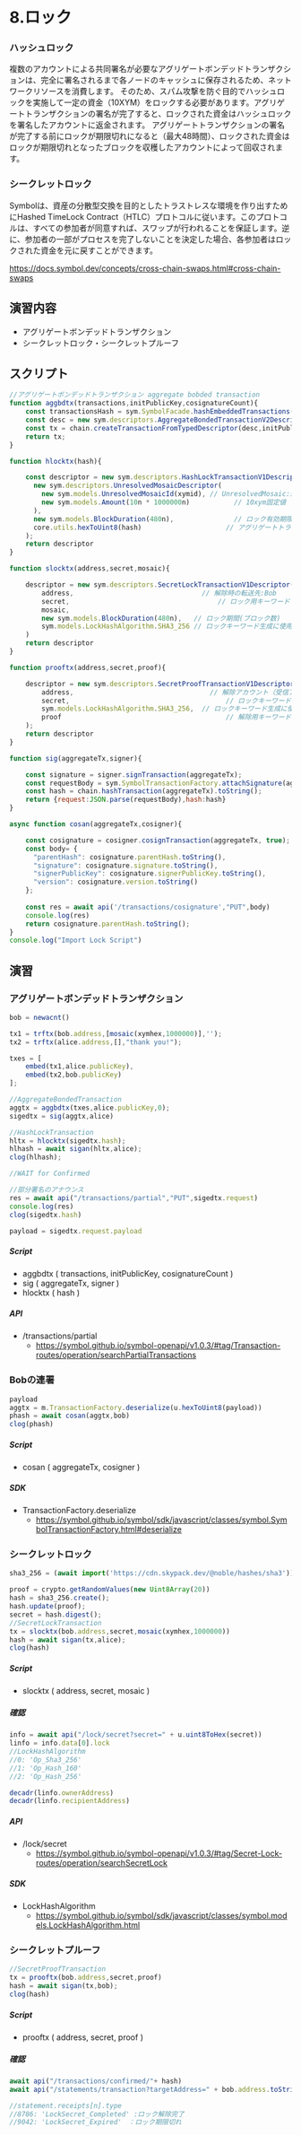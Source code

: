 # 8.ロック

### ハッシュロック
複数のアカウントによる共同署名が必要なアグリゲートボンデッドトランザクションは、完全に署名されるまで各ノードのキャッシュに保存されるため、ネットワークリソースを消費します。
そのため、スパム攻撃を防ぐ目的でハッシュロックを実施して一定の資金（10XYM）をロックする必要があります。アグリゲートトランザクションの署名が完了すると、ロックされた資金はハッシュロックを署名したアカウントに返金されます。
アグリゲートトランザクションの署名が完了する前にロックが期限切れになると（最大48時間）、ロックされた資金はロックが期限切れとなったブロックを収穫したアカウントによって回収されます。

### シークレットロック
Symbolは、資産の分散型交換を目的としたトラストレスな環境を作り出すためにHashed TimeLock Contract（HTLC）プロトコルに従います。このプロトコルは、すべての参加者が同意すれば、スワップが行われることを保証します。逆に、参加者の一部がプロセスを完了しないことを決定した場合、各参加者はロックされた資金を元に戻すことができます。

https://docs.symbol.dev/concepts/cross-chain-swaps.html#cross-chain-swaps

## 演習内容
- アグリゲートボンデッドトランザクション
- シークレットロック・シークレットプルーフ

## スクリプト

```js
//アグリゲートボンデッドトランザクション aggregate bobded transaction
function aggbdtx(transactions,initPublicKey,cosignatureCount){
    const transactionsHash = sym.SymbolFacade.hashEmbeddedTransactions(transactions);
    const desc = new sym.descriptors.AggregateBondedTransactionV2Descriptor(transactionsHash,transactions,[]);
    const tx = chain.createTransactionFromTypedDescriptor(desc,initPublicKey,feeMultiplier,add2Hours,cosignatureCount);
    return tx;
}

function hlocktx(hash){

    const descriptor = new sym.descriptors.HashLockTransactionV1Descriptor( // Txタイプ:ハッシュロックTx
      new sym.descriptors.UnresolvedMosaicDescriptor(
        new sym.models.UnresolvedMosaicId(xymid), // UnresolvedMosaic:未解決モザイク
        new sym.models.Amount(10n * 1000000n)           // 10xym固定値
      ),
      new sym.models.BlockDuration(480n),               // ロック有効期限
      core.utils.hexToUint8(hash)                     // アグリゲートトランザクションのハッシュ値を登録
    );
    return descriptor
}

function slocktx(address,secret,mosaic){

    descriptor = new sym.descriptors.SecretLockTransactionV1Descriptor( // Txタイプ:シークレットロックTx
        address,                                // 解除時の転送先:Bob
        secret,                                     // ロック用キーワード
        mosaic,
        new sym.models.BlockDuration(480n),   // ロック期間(ブロック数)
        sym.models.LockHashAlgorithm.SHA3_256 // ロックキーワード生成に使用したアルゴリズム
    )
    return descriptor
}

function prooftx(address,secret,proof){

    descriptor = new sym.descriptors.SecretProofTransactionV1Descriptor( // Txタイプ:シークレットプルーフTx
        address,                                  // 解除アカウント（受信アカウント）
        secret,                                       // ロックキーワード
        sym.models.LockHashAlgorithm.SHA3_256,  // ロックキーワード生成に使用したアルゴリズム
        proof                                         // 解除用キーワード
    );
    return descriptor
}

function sig(aggregateTx,signer){

    const signature = signer.signTransaction(aggregateTx);
    const requestBody = sym.SymbolTransactionFactory.attachSignature(aggregateTx, signature);
    const hash = chain.hashTransaction(aggregateTx).toString();
    return {request:JSON.parse(requestBody),hash:hash}
}

async function cosan(aggregateTx,cosigner){

    const cosignature = cosigner.cosignTransaction(aggregateTx, true);
    const body= {
      "parentHash": cosignature.parentHash.toString(),
      "signature": cosignature.signature.toString(),
      "signerPublicKey": cosignature.signerPublicKey.toString(),
      "version": cosignature.version.toString()
    };
    
    const res = await api('/transactions/cosignature',"PUT",body)
    console.log(res)
    return cosignature.parentHash.toString();
}
console.log("Import Lock Script")
```

## 演習

### アグリゲートボンデッドトランザクション
```js
bob = newacnt()

tx1 = trftx(bob.address,[mosaic(xymhex,1000000)],'');
tx2 = trftx(alice.address,[],"thank you!");

txes = [
    embed(tx1,alice.publicKey),
    embed(tx2,bob.publicKey)
];

//AggregateBondedTransaction
aggtx = aggbdtx(txes,alice.publicKey,0);
sigedtx = sig(aggtx,alice)

//HashLockTransaction
hltx = hlocktx(sigedtx.hash);
hlhash = await sigan(hltx,alice);
clog(hlhash);

//WAIT for Confirmed

//部分署名のアナウンス
res = await api("/transactions/partial","PUT",sigedtx.request)
console.log(res)
clog(sigedtx.hash)

payload = sigedtx.request.payload
```
##### Script
- aggbdtx ( transactions, initPublicKey, cosignatureCount )
- sig ( aggregateTx, signer )
- hlocktx ( hash ) 

##### API
- /transactions/partial
    - https://symbol.github.io/symbol-openapi/v1.0.3/#tag/Transaction-routes/operation/searchPartialTransactions

### Bobの連署
```js
payload
aggtx = m.TransactionFactory.deserialize(u.hexToUint8(payload))
phash = await cosan(aggtx,bob)
clog(phash)
```
##### Script
- cosan ( aggregateTx, cosigner ) 
##### SDK
- TransactionFactory.deserialize
    - https://symbol.github.io/symbol/sdk/javascript/classes/symbol.SymbolTransactionFactory.html#deserialize

### シークレットロック
```js
sha3_256 = (await import('https://cdn.skypack.dev/@noble/hashes/sha3')).sha3_256

proof = crypto.getRandomValues(new Uint8Array(20))
hash = sha3_256.create();
hash.update(proof);
secret = hash.digest();
//SecretLockTransaction
tx = slocktx(bob.address,secret,mosaic(xymhex,1000000))
hash = await sigan(tx,alice);
clog(hash)
```

##### Script
- slocktx ( address, secret, mosaic )

##### 確認
```js
info = await api("/lock/secret?secret=" + u.uint8ToHex(secret))
linfo = info.data[0].lock
//LockHashAlgorithm
//0: 'Op_Sha3_256'
//1: 'Op_Hash_160'
//2: 'Op_Hash_256'

decadr(linfo.ownerAddress)
decadr(linfo.recipientAddress)
```
##### API
- /lock/secret
    - https://symbol.github.io/symbol-openapi/v1.0.3/#tag/Secret-Lock-routes/operation/searchSecretLock

##### SDK
- LockHashAlgorithm
    - https://symbol.github.io/symbol/sdk/javascript/classes/symbol.models.LockHashAlgorithm.html

### シークレットプルーフ
```js
//SecretProofTransaction
tx = prooftx(bob.address,secret,proof)
hash = await sigan(tx,bob);
clog(hash)
```
##### Script
- prooftx ( address, secret, proof )

##### 確認
```js
await api("/transactions/confirmed/"+ hash)
await api("/statements/transaction?targetAddress=" + bob.address.toString())

//statement.receipts[n].type
//8786: 'LockSecret_Completed' :ロック解除完了
//9042: 'LockSecret_Expired'　：ロック期限切れ
```
